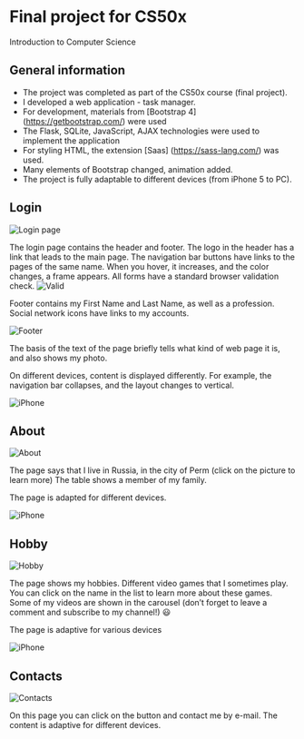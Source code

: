 # Final project for CS50x

Introduction to Computer Science

## General information

- The project was completed as part of the CS50x course (final project).
- I developed a web application - task manager.
- For development, materials from [Bootstrap 4] (https://getbootstrap.com/) were used
- The Flask, SQLite, JavaScript, AJAX technologies were used to implement the application
- For styling HTML, the extension [Saas] (https://sass-lang.com/) was used.
- Many elements of Bootstrap changed, animation added.
- The project is fully adaptable to different devices (from iPhone 5 to PC).

## Login

![Login page](https://pix.my/aW0948.png)

The login page contains the header and footer. The logo in the header has a link that leads to the main page.
The navigation bar buttons have links to the pages of the same name. When you hover, it increases, and the color changes, a frame appears.
All forms have a standard browser validation check.
![Valid](https://pix.my/o/9E0umZ.png)

Footer contains my First Name and Last Name, as well as a profession. Social network icons have links to my accounts.

![Footer](https://pix.my/o/p7q5FL.png)

The basis of the text of the page briefly tells what kind of web page it is, and also shows my photo.

On different devices, content is displayed differently. For example, the navigation bar collapses, and the layout changes to vertical.

![iPhone](https://pix.my/o/xGckuD.png)

## About

![About](https://pix.my/o/H5FAA7.png)

The page says that I live in Russia, in the city of Perm (click on the picture to learn more)
The table shows a member of my family.

The page is adapted for different devices.

![iPhone](https://pix.my/o/zFNQ2M.png)

## Hobby

![Hobby](https://pix.my/o/DUjQnK.png)

The page shows my hobbies. Different video games that I sometimes play. You can click on the name in the list to learn more about these games.
Some of my videos are shown in the carousel (don’t forget to leave a comment and subscribe to my channel!) :smiley:	

The page is adaptive for various devices

![iPhone](https://pix.my/o/QWOu5T)

## Contacts

![Contacts](https://pix.my/o/hKQuYy.png)

On this page you can click on the button and contact me by e-mail.
The content is adaptive for different devices.
